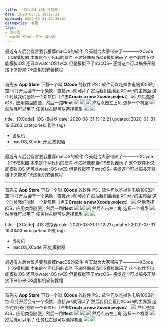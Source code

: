 ```yaml
---
title: 【XCode】iOS 模拟器
date: 2020-08-31 19:12:21
updated: 2020-08-31 19:36:03
categories: 教程
tags:
- 虚拟机
- macOS,XCode,开发,模拟器
---
```

最近有人后台留言要我推荐macOS的软件
今天就给大家带来了————XCode（iOS模拟器
本来是个写代码的软件 不过好像都当iOS模拟器玩了
这个软件不仅能模拟iOS 还可以watchOS tvOS 但是模拟不了macOS~
感觉这个可以搞多开器
接下来带来iOS虚拟机安装教程


----------
首先去 **App Store** 下载一个叫 **XCode** 的软件
PS：软件可以吃掉你电脑10GB的空间
打开后会有一个条款，直接yes就可以了
然后我们会看到XCode的主界面
这个时候我们创建一个新项目（点击**Create a new Xcode project**）
![  ][1]
然后选择iOS，应用类型随便，然后一路**Next**
![  ][2]
![  ][3]
![  ][4]
然后点击左上角 选择一个机型
![  ][5]
然后就可以用了 任务栏右键可以选择机型
![  ][6]
![  ][7]


  [1]: https://cos.mbrjun.cn/IMGS/2020/08/31/XCode.jpg
  [2]: https://cos.mbrjun.cn/IMGS/2020/08/31/ver.jpg
  [3]: https://cos.mbrjun.cn/IMGS/2020/08/31/na.jpg
  [4]: https://cos.mbrjun.cn/IMGS/2020/08/31/sa.jpg
  [5]: https://cos.mbrjun.cn/IMGS/2020/08/31/zs.jpg
  [6]: https://cos.mbrjun.cn/IMGS/2020/08/31/ap.jpg
  [7]: https://cos.mbrjun.cn/IMGS/2020/08/31/se.jpg---
title: 【XCode】iOS 模拟器
date: 2020-08-31 19:12:21
updated: 2020-08-31 19:36:03
categories: 软件
tags:
- 虚拟机
- macOS,XCode,开发,模拟器
---
最近有人后台留言要我推荐macOS的软件
今天就给大家带来了————XCode（iOS模拟器
本来是个写代码的软件 不过好像都当iOS模拟器玩了
这个软件不仅能模拟iOS 还可以watchOS tvOS 但是模拟不了macOS~
感觉这个可以搞多开器
接下来带来iOS虚拟机安装教程


----------
首先去 **App Store** 下载一个叫 **XCode** 的软件
PS：软件可以吃掉你电脑10GB的空间
打开后会有一个条款，直接yes就可以了
然后我们会看到XCode的主界面
这个时候我们创建一个新项目（点击**Create a new Xcode project**）
![  ][1]
然后选择iOS，应用类型随便，然后一路**Next**
![  ][2]
![  ][3]
![  ][4]
然后点击左上角 选择一个机型
![  ][5]
然后就可以用了 任务栏右键可以选择机型
![  ][6]
![  ][7]


  [1]: https://cos.mbrjun.cn/IMGS/2020/08/31/XCode.jpg
  [2]: https://cos.mbrjun.cn/IMGS/2020/08/31/ver.jpg
  [3]: https://cos.mbrjun.cn/IMGS/2020/08/31/na.jpg
  [4]: https://cos.mbrjun.cn/IMGS/2020/08/31/sa.jpg
  [5]: https://cos.mbrjun.cn/IMGS/2020/08/31/zs.jpg
  [6]: https://cos.mbrjun.cn/IMGS/2020/08/31/ap.jpg
  [7]: https://cos.mbrjun.cn/IMGS/2020/08/31/se.jpg---
title: 【XCode】iOS 模拟器
date: 2020-08-31 19:12:21
updated: 2020-08-31 19:36:03
categories: 汐统
tags:
- 虚拟机
- macOS,XCode,开发,模拟器
---
最近有人后台留言要我推荐macOS的软件
今天就给大家带来了————XCode（iOS模拟器
本来是个写代码的软件 不过好像都当iOS模拟器玩了
这个软件不仅能模拟iOS 还可以watchOS tvOS 但是模拟不了macOS~
感觉这个可以搞多开器
接下来带来iOS虚拟机安装教程


----------
首先去 **App Store** 下载一个叫 **XCode** 的软件
PS：软件可以吃掉你电脑10GB的空间
打开后会有一个条款，直接yes就可以了
然后我们会看到XCode的主界面
这个时候我们创建一个新项目（点击**Create a new Xcode project**）
![  ][1]
然后选择iOS，应用类型随便，然后一路**Next**
![  ][2]
![  ][3]
![  ][4]
然后点击左上角 选择一个机型
![  ][5]
然后就可以用了 任务栏右键可以选择机型
![  ][6]
![  ][7]


  [1]: https://cos.mbrjun.cn/IMGS/2020/08/31/XCode.jpg
  [2]: https://cos.mbrjun.cn/IMGS/2020/08/31/ver.jpg
  [3]: https://cos.mbrjun.cn/IMGS/2020/08/31/na.jpg
  [4]: https://cos.mbrjun.cn/IMGS/2020/08/31/sa.jpg
  [5]: https://cos.mbrjun.cn/IMGS/2020/08/31/zs.jpg
  [6]: https://cos.mbrjun.cn/IMGS/2020/08/31/ap.jpg
  [7]: https://cos.mbrjun.cn/IMGS/2020/08/31/se.jpg